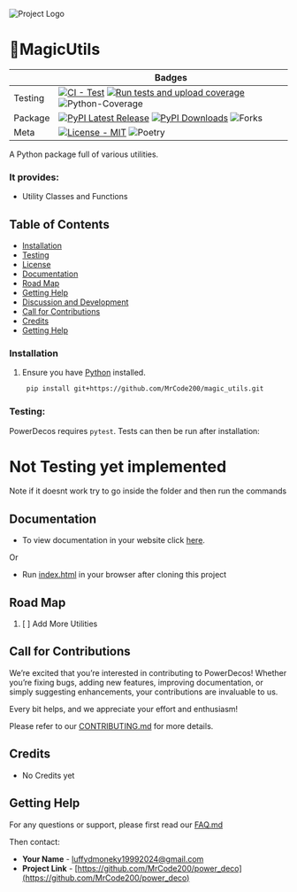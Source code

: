 ![Project Logo](https://imgs.search.brave.com/lPl-BWFfBCvh025FDErfp0uAWDvVYXzi_YjqXf3AjRM/rs:fit:860:0:0:0/g:ce/aHR0cHM6Ly9jZG5h/Lmljb25zY291dC5j/b20vaW1nL2V4Y2x1/c2l2ZS4xZTFiZTQ3/LnN2Zw)

# 🔮MagicUtils 

|         |Badges                                                                                                                                                                                                                                                                                                                                                                                                                                                                                                                                                                        |
|---------|----------------------------------------------------------------------------------------------------------------------------------------------------------------------------------------------------------------------------------------------------------------------------------------------------------------------------------------------------------------------------------------------------------------------------------------------------------------------------------------------------------------------------------------------------------------------------------------|
| Testing | [![CI - Test](https://img.shields.io/codecov/c/github/MrCode200/power_decos?logo=codecov&label=Coverage)](https://app.codecov.io/github/MrCode200/power_decos) [![Run tests and upload coverage](https://github.com/MrCode200/power_decos/actions/workflows/codecov-coverage.yml/badge.svg)](https://github.com/MrCode200/power_decos/actions/workflows/codecov-coverage.yml) ![Python-Coverage](https://img.shields.io/badge/pytest-covered-blue?logo=pytest)|
| Package | [![PyPI Latest Release](https://img.shields.io/pypi/v/power-decos)](https://pypi.org/project/power-decos/) [![PyPI Downloads](https://img.shields.io/pypi/dm/power-decos.svg?label=PyPI%20downloads)](https://pypi.org/project/power-decos/) ![Forks](https://img.shields.io/github/forks/MrCode200/magic_utils?style=flat&label=Forks)
| Meta    |[![License - MIT](https://img.shields.io/github/license/MrCode200/power_decos)](https://github.com/MrCode200/power_decos/blob/main/LICENSE) ![Poetry](https://img.shields.io/badge/poetry-managed-blue)


A Python package full of various utilities.


### It provides:

- Utility Classes and Functions

## Table of Contents

- [Installation](#installation)
- [Testing](#testing)
- [License](LICENSE.txt)
- [Documentation](#documentation)
- [Road Map](#road-map)
- [Getting Help](#getting-help)
- [Discussion and Development](#discussion-and-development)
- [Call for Contributions](#call-for-contributions)
- [Credits](#credits)
- [Getting Help](#getting-help)

### Installation

1. Ensure you have [Python](https://www.python.org/) installed.

   ```bash
    pip install git+https://github.com/MrCode200/magic_utils.git
   ```

### Testing:

PowerDecos requires `pytest`.  Tests can then be run after installation:

# Not Testing yet implemented

Note if it doesnt work try to go inside the folder and then run the commands

## Documentation

- To view documentation in your website click [here]().

Or

- Run [index.html](docs/html/index.html) in your browser after cloning this project


## Road Map

1. [ ] Add More Utilities


## Call for Contributions

We’re excited that you’re interested in contributing to PowerDecos! Whether you’re fixing bugs, adding new features, improving documentation, or simply suggesting enhancements, your contributions are invaluable to us.


Every bit helps, and we appreciate your effort and enthusiasm!

Please refer to our [CONTRIBUTING.md](CONTRIBUTING.md) for more details.

## Credits

- No Credits yet

## Getting Help

For any questions or support, please first read our [FAQ.md](FAQ.md)

Then contact:

- **Your Name** - [luffydmoneky19992024@gmail.com](mailto:luffydmoneky19992024@gmail.com)
- **Project Link** - [https://github.com/MrCode200/power_deco](https://github.com/MrCode200/power_deco)
